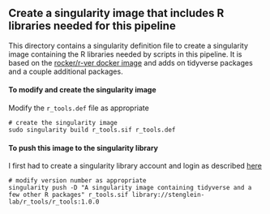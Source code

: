 ## Create a singularity image that includes R libraries needed for this pipeline

This directory contains a singularity definition file to create a singularity image containing the R libraries needed by scripts in this pipeline.  It is based on the [rocker/r-ver docker image](https://hub.docker.com/r/rocker/r-ver) and adds on tidyverse packages and a couple additional packages.  

#### To modify and create the singularity image

Modify the `r_tools.def` file as appropriate

```
# create the singularity image
sudo singularity build r_tools.sif r_tools.def
```

#### To push this image to the singularity library 

I first had to create a singularity library account and login as described [here](https://sylabs.io/guides/latest/user-guide/cloud_library.html?highlight=push#overview)

```
# modify version number as appropriate
singularity push -D "A singularity image containing tidyverse and a few other R packages" r_tools.sif library://stenglein-lab/r_tools/r_tools:1.0.0
```

